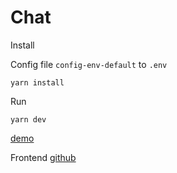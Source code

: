 # Chat

Install

Config file `config-env-default` to `.env`

 ```
 yarn install
 ```

 Run

 ```
 yarn dev
 ```

 [demo](https://puchatapp.herokuapp.com/)

 Frontend
 [github](https://github.com/dAn1L0/chat-frontend)
